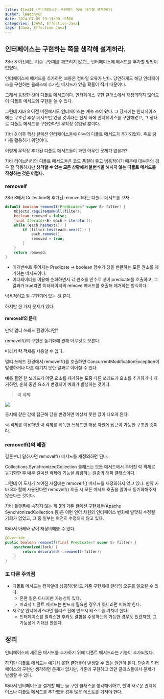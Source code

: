 ```yaml
---
title: Item21 (인터페이스는 구현하는 쪽을 생각해 설계하라)
author: leedohyun
date: 2024-07-09 19:13:00 -0500
categories: [JAVA, Effective-Java]
tags: [Java, Effective Java]
---
```


## 인터페이스는 구현하는 쪽을 생각해 설계하라.

자바 8 이전에는 기존 구현체를 깨뜨리지 않고는 인터페이스에 메서드를 추가할 방법이 없었다.

인터페이스에 메서드를 추가하면 보통은 컴파일 오류가 난다. 당연하게도 해당 인터페이스를 구현하는 클래스에 추가한 메서드가 있을 확률이 적기 때문이다.

그래서 등장한 것이 디폴트 메서드이다. 인터페이스 구현 클래스에서 재정의하지 않아도 이 디폴트 메서드의 구현을 쓸 수 있다.

그런데 자바 8 이전 버전에서도 인터페이스는 계속 쓰여 왔다. 그 당시에는 인터페이스에는 무조건 추상 메서드만 있을 것이라는 전제 하에 인터페이스를 구현해왔고, 그 상태로 디폴트 메서드를 구현한다면 무작정 삽입될 뿐이다.

자바 8 이후 핵심 컬렉션 인터페이스들에 다수의 디폴트 메서드가 추가되었다. 주로 람다를 활용하기 위함이다.

이렇게 무작정 추가된 디폴트 메서드들이 과연 아무런 문제가 없을까?

자바 라이브러리의 디폴트 메서드들은 코드 품질이 좋고 범용적이기 때문에 대부분의 경우 잘 작동하지만 **생각할 수 있는 모든 상황에서 불변식을 해치지 않는 디폴트 메서드를 작성하는 것은 어렵다.**

### removeIf

자바 8에서 Collection에 추가된 removeIf라는 디폴트 메서드를 보자.

```java
default boolean removeIf(Predicate<? super E> filter) {  
	Objects.requireNonNull(filter);  
	boolean removed = false;  
	final Iterator<E> each = iterator();  
	while (each.hasNext()) {  
		if (filter.test(each.next())) {  
			each.remove();  
			removed = true;  
		}  
	}  
	return removed;  
}
```

- 매개변수로 주어지는 Predicate => boolean 함수가 참을 반환하는 모든 원소를 제거하는 메서드이다.
- 이터레이터를 이용해 순회하면서 각 원소를 인수로 넣어 predicate를 호출하고, 그 결과가 true라면 이터레이터의 remove 메서드를 호출해 제거하는 방식이다.

범용적이고 잘 구현되어 있는 것 같다.

하지만 한 가지 문제가 있다.

#### removeIf의 문제

만약 멀티 쓰레드 환경이라면?

removeIf()의 구현은 동기화에 관해 아무것도 모른다.

따라서 락 객체를 사용할 수 없다. 

멀티 쓰레드 환경에서 removeIf()를 호출하면 ConcurrentModificationException이 발생하거나 다른 예기치 못한 결과로 이어질 수 있다.

예를 들면 한 쓰레드가 어떤 요소를 제거하는 도중 다른 쓰레드가 요소를 추가하거나 제거하면, 순회 중인 요소가 변경되어 예외가 발생하는 것이다.

> 락 객체

![](https://velog.velcdn.com/images/jummi10/post/97d99e5f-42cf-43db-9235-beb20565351c/image.png)

동시에 같은 값에 접근해 값을 변경하면 예상치 못한 값이 나오게 된다.

락 객체를 이용하면 락 객체를 획득한 쓰레드만 해당 자원에 접근이 가능한 구조인 것이다.


### removeIf()의 해결

결론부터 말하자면 removeIf() 메서드를 재정의하면 된다.

Collections.SynchronizedCollection 클래스는 모든 메서드에서 주어진 락 객체로 동기화한 후 내부 컬렉션 객체에 기능을 위임하는 일종의 래퍼 클래스이다.

그런데 이 도서가 쓰여진 시점에는 removeIf() 메서드를 재정의하지 않고 있다. 만약 자바 8과 함께 사용된다면 removeIf() 호출 시 모든 메서드 호출을 알아서 동기화해주지 않는다는 것이다.

자바 플랫폼에 속하지 않는 제 3의 기존 컬렉션 구현체들(Apache SynchronizedCollection 등)은 이런 언어 차원의 인터페이스 변화에 발맞춰 수정될 기회가 없었고, 그 중 일부는 여전히 수정되지 않고 있다.

따라서 아래와 같이 재정의해볼 수 있다.

```java
@Override
public boolean removeIf(final Predicate<? super E> filter) {
	synchronized(lock) {
		return decorated().removeIf(filter);
	}
}
```

### 또 다른 주의점

- 디폴트 메서드는 컴파일에 성공하더라도 기존 구현체에 런타임 오류를 일으킬 수 있다.
	- 흔한 일은 아니지만 가능성이 있다.
	- 따라서 디폴트 메서드는 반드시 필요한 경우가 아니라면 피해야 한다.
- 새로운 인터페이스라면 릴리스 전에 반드시 테스트를 거쳐야 한다.
	- 인터페이스를 릴리스한 후라도 결함을 수정하는게 가능한 경우도 있겠지만, 그 가능성에 기대선 안된다.

## 정리

인터페이스에 새로운 메서드를 추가하기 위해 디폴트 메서드라는 기능이 추가되었다.

하지만 디폴트 메서드는 예기치 못한 결함들이 발생할 수 있는 원인이 된다. 단순히 인터페이스의 구현만 생각하면 문제가 없지만, 기존에 구현하고 있던 클래스들에서 문제가 발생할 수 있다.

따라서 인터페이스를 설계할 때는 늘 구현 클래스를 생각해야하고, 만약 새로운 인터페이스나 디폴트 메서드를 추가했을 경우 많은 테스트를 거쳐야 한다.